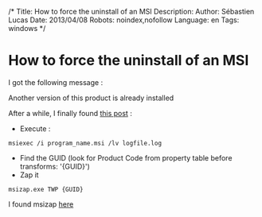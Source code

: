 /*
Title: How to force the uninstall of an MSI
Description: 
Author: Sébastien Lucas
Date: 2013/04/08
Robots: noindex,nofollow
Language: en
Tags: windows
*/
# How to force the uninstall of an MSI

I got the following message : 

Another version of this product is already installed

After a while, I finally found [this post](http://stackoverflow.com/questions/2991286/visual-studio-packaging-another-version-of-this-product-is-already-installed) :
*	Execute :
```
msiexec /i program_name.msi /lv logfile.log
```
*	Find the GUID (look for Product Code from property table before transforms: '{GUID}')
*	Zap it
```
msizap.exe TWP {GUID}
```

I found msizap [here](http://nerdoftherings.net/wp/?p=66)


